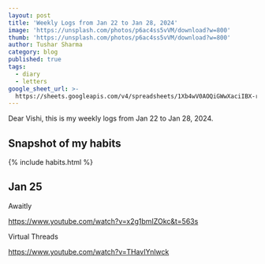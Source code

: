 ```yaml
---
layout: post
title: 'Weekly Logs from Jan 22 to Jan 28, 2024'
image: 'https://unsplash.com/photos/p6ac4ss5vVM/download?w=800'
thumb: 'https://unsplash.com/photos/p6ac4ss5vVM/download?w=800'
author: Tushar Sharma
category: blog
published: true
tags:
  - diary
  - letters
google_sheet_url: >-
  https://sheets.googleapis.com/v4/spreadsheets/1Xb4wV0AOQiGWwXaciIBX-rkFebzg8DlAcRcClshyAnA/values/Habits!A39:T50?alt=json&key=AIzaSyCgYRKf_apK3TUSYGO9WhQ5dN-ukY4H0gw
---
```


Dear Vishi, this is my weekly logs from Jan 22 to Jan 28, 2024.<!-- truncate_here -->

## Snapshot of my habits

{% include habits.html %}

## Jan 25

Awaitly 

https://www.youtube.com/watch?v=x2g1bmIZOkc&t=563s

Virtual Threads

https://www.youtube.com/watch?v=THavIYnlwck